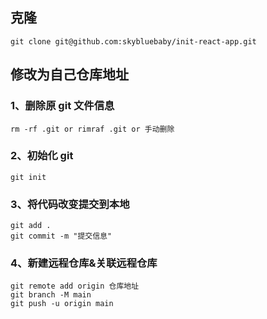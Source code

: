 ## 克隆

```
git clone git@github.com:skybluebaby/init-react-app.git
```

## 修改为自己仓库地址

### 1、删除原 git 文件信息

```
rm -rf .git or rimraf .git or 手动删除
```

### 2、初始化 git

```
git init
```

### 3、将代码改变提交到本地

```
git add .
git commit -m "提交信息"
```

### 4、新建远程仓库&关联远程仓库

```
git remote add origin 仓库地址
git branch -M main
git push -u origin main
```
